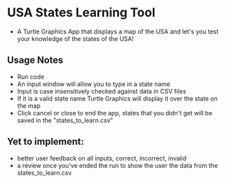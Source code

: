 # USA States Learning Tool

- A Turtle Graphics App that displays a map of the USA and let's you test your knowledge of the states of the USA!

## Usage Notes

- Run code
- An input window will allow you to type in a state name
- Input is case insensitively checked against data in CSV files
- If it is a valid state name Turtle Graphics will display it over the state on the map
- Click cancel or close to end the app, states that you didn't get will be saved in the "states_to_learn.csv"

## Yet to implement:

- better user feedback on all inputs, correct, incorrect, invalid
- a review once you've ended the run to show the user the data from the states_to_learn.csv
